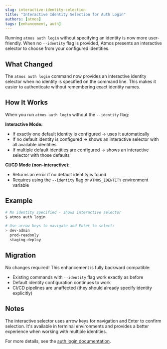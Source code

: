 ```yaml
---
slug: interactive-identity-selection
title: "Interactive Identity Selection for Auth Login"
authors: [atmos]
tags: [enhancement, auth]
---
```


Running `atmos auth login` without specifying an identity is now more user-friendly. When no `--identity` flag is provided, Atmos presents an interactive selector to choose from your configured identities.

<!--truncate-->

## What Changed

The `atmos auth login` command now provides an interactive identity selector when no identity is specified on the command line. This makes it easier to authenticate without remembering exact identity names.

## How It Works

When you run `atmos auth login` without the `--identity` flag:

**Interactive Mode:**
- If exactly one default identity is configured → uses it automatically
- If no default identity is configured → shows an interactive selector with all available identities
- If multiple default identities are configured → shows an interactive selector with those defaults

**CI/CD Mode (non-interactive):**
- Returns an error if no default identity is found
- Requires using the `--identity` flag or `ATMOS_IDENTITY` environment variable

## Example

```bash
# No identity specified - shows interactive selector
$ atmos auth login

# Use arrow keys to navigate and Enter to select:
> dev-admin
  prod-readonly
  staging-deploy
```

## Migration

No changes required! This enhancement is fully backward compatible:

- Existing commands with `--identity` flag work exactly as before
- Default identity configuration continues to work
- CI/CD pipelines are unaffected (they should already specify identity explicitly)

## Notes

The interactive selector uses arrow keys for navigation and Enter to confirm selection. It's available in terminal environments and provides a better experience when working with multiple identities.

For more details, see the [auth login documentation](/cli/commands/auth/auth-login).
